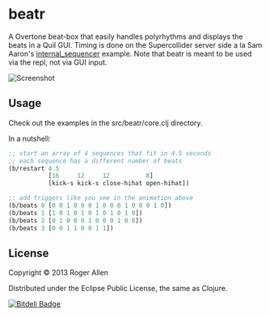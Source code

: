 # beatr

A Overtone beat-box that easily handles polyrhythms and displays the
beats in a Quil GUI.  Timing is done on the Supercollider server side
a la Sam Aaron's
[internal_sequencer](https://github.com/overtone/overtone/blob/master/src/overtone/examples/timing/internal_sequencer.clj)
example.  Note that beatr is meant to be used via the repl, not via
GUI input.

![Screenshot](https://github.com/rogerallen/beatr/raw/master/beatr-anim.gif)

## Usage

Check out the examples in the src/beatr/core.clj directory.

In a nutshell:

```clj
;; start an array of 4 sequences that fit in 4.5 seconds
;; each sequence has a different number of beats
(b/restart 4.5
           [16     12     12          8]
           [kick-s kick-s close-hihat open-hihat])

;; add triggers like you see in the animation above
(b/beats 0 [0 0 1 0 0 0 1 0 0 0 1 0 0 0 1 0])
(b/beats 1 [1 0 1 0 1 0 1 0 1 0 1 0])
(b/beats 2 [0 1 0 0 0 1 0 0 0 1 0 0])
(b/beats 3 [0 0 1 1 0 0 1 1])
```

## License

Copyright © 2013 Roger Allen

Distributed under the Eclipse Public License, the same as Clojure.


[![Bitdeli Badge](https://d2weczhvl823v0.cloudfront.net/rogerallen/beatr/trend.png)](https://bitdeli.com/free "Bitdeli Badge")
